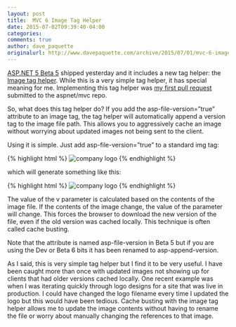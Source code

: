 ```yaml
---
layout: post
title:  MVC 6 Image Tag Helper
date: 2015-07-02T09:39:40-04:00
categories:
comments: true
author: dave_paquette
originalurl: http://www.davepaquette.com/archive/2015/07/01/mvc-6-image-tag-helper.aspx
---
```


[ASP.NET 5 Beta 5](http://blogs.msdn.com/b/webdev/archive/2015/06/30/asp-net-5-beta5-now-available.aspx) shipped yesterday and it includes a new tag helper: the [Image tag helper](https://github.com/aspnet/Mvc/blob/dev/src/Microsoft.AspNet.Mvc.TagHelpers/ImageTagHelper.cs). While this is a very simple tag helper, it has special meaning for me. Implementing this tag helper was [my first pull request](https://github.com/aspnet/Mvc/pull/2516) submitted to the aspnet/mvc repo.

So, what does this tag helper do? If you add the asp-file-version=”true” attribute to an image tag, the tag helper will automatically append a version tag to the image file path. This allows you to aggressively cache an image without worrying about updated images not being sent to the client.

Using it is simple. Just add asp-file-version=”true” to a standard img tag:

{% highlight html %}
<img src="~/images/logo.png" 
     alt="company logo" 
     asp-file-version="true" />
{% endhighlight %}

which will generate something like this:

{% highlight html %}
<img src="/images/logo.png?v=W2F5D366_nQ2fQqUk3URdgWy2ZekXjHzHJaY5yaiOOk" 
     alt="company logo"/>
{% endhighlight %}

The value of the v parameter is calculated based on the contents of the image file. If the contents of the image change, the value of the parameter will change. This forces the browser to download the new version of the file, even if the old version was cached locally. This technique is often called cache busting.

Note that the attribute is named asp-file-version in Beta 5 but if you are using the Dev or Beta 6 bits it has been renamed to asp-append-version.

As I said, this is very simple tag helper but I find it to be very useful. I have been caught more than once with updated images not showing up for clients that had older versions cached locally. One recent example was when I was iterating quickly through logo designs for a site that was live in production. I could have changed the logo filename every time I updated the logo but this would have been tedious. Cache busting with the image tag helper allows me to update the image contents without having to rename the file or worry about manually changing the references to that image.
